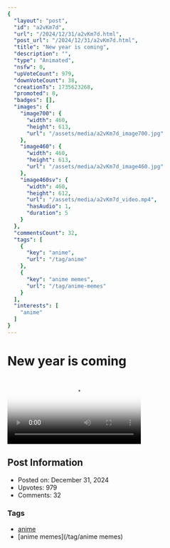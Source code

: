 ```yaml
---
{
  "layout": "post",
  "id": "a2vKm7d",
  "url": "/2024/12/31/a2vKm7d.html",
  "post_url": "/2024/12/31/a2vKm7d.html",
  "title": "New year is coming",
  "description": "",
  "type": "Animated",
  "nsfw": 0,
  "upVoteCount": 979,
  "downVoteCount": 38,
  "creationTs": 1735623268,
  "promoted": 0,
  "badges": [],
  "images": {
    "image700": {
      "width": 460,
      "height": 613,
      "url": "/assets/media/a2vKm7d_image700.jpg"
    },
    "image460": {
      "width": 460,
      "height": 613,
      "url": "/assets/media/a2vKm7d_image460.jpg"
    },
    "image460sv": {
      "width": 460,
      "height": 612,
      "url": "/assets/media/a2vKm7d_video.mp4",
      "hasAudio": 1,
      "duration": 5
    }
  },
  "commentsCount": 32,
  "tags": [
    {
      "key": "anime",
      "url": "/tag/anime"
    },
    {
      "key": "anime memes",
      "url": "/tag/anime-memes"
    }
  ],
  "interests": [
    "anime"
  ]
}
---
```


# New year is coming

<video controls playsinline loop poster="/assets/media/a2vKm7d_image460.jpg">
  <source src="/assets/media/a2vKm7d_video.mp4" type="video/mp4">
  Your browser does not support the video tag.
</video>

## Post Information

- Posted on: December 31, 2024
- Upvotes: 979
- Comments: 32

### Tags

- [anime](/tag/anime)
- [anime memes](/tag/anime memes)
